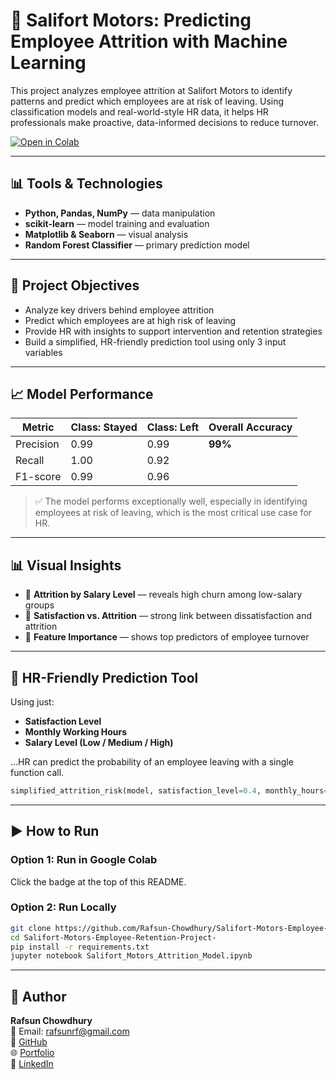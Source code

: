 
# 🏢 Salifort Motors: Predicting Employee Attrition with Machine Learning

This project analyzes employee attrition at Salifort Motors to identify patterns and predict which employees are at risk of leaving. Using classification models and real-world-style HR data, it helps HR professionals make proactive, data-informed decisions to reduce turnover.

[![Open in Colab](https://colab.research.google.com/assets/colab-badge.svg)](https://colab.research.google.com/github/Rafsun-Chowdhury/Salifort-Motors-Employee-Retention-Project-/blob/main/Salifort_Motors_Attrition_Model.ipynb)

---

## 📊 Tools & Technologies

- **Python, Pandas, NumPy** — data manipulation
- **scikit-learn** — model training and evaluation
- **Matplotlib & Seaborn** — visual analysis
- **Random Forest Classifier** — primary prediction model

---

## 🎯 Project Objectives

- Analyze key drivers behind employee attrition
- Predict which employees are at high risk of leaving
- Provide HR with insights to support intervention and retention strategies
- Build a simplified, HR-friendly prediction tool using only 3 input variables

---

## 📈 Model Performance

| Metric    | Class: Stayed | Class: Left | Overall Accuracy |
|-----------|----------------|--------------|------------------|
| Precision | 0.99           | 0.99         | **99%**          |
| Recall    | 1.00           | 0.92         |                  |
| F1-score  | 0.99           | 0.96         |                  |

> ✅ The model performs exceptionally well, especially in identifying employees at risk of leaving, which is the most critical use case for HR.

---

## 📊 Visual Insights

- 📌 **Attrition by Salary Level** — reveals high churn among low-salary groups
- 📌 **Satisfaction vs. Attrition** — strong link between dissatisfaction and attrition
- 📌 **Feature Importance** — shows top predictors of employee turnover

---

## 🤖 HR-Friendly Prediction Tool

Using just:
- **Satisfaction Level**
- **Monthly Working Hours**
- **Salary Level (Low / Medium / High)**

…HR can predict the probability of an employee leaving with a single function call.

```python
simplified_attrition_risk(model, satisfaction_level=0.4, monthly_hours=170, salary_level=0)
```

---

## ▶️ How to Run

### Option 1: Run in Google Colab  
Click the badge at the top of this README.

### Option 2: Run Locally
```bash
git clone https://github.com/Rafsun-Chowdhury/Salifort-Motors-Employee-Retention-Project-.git
cd Salifort-Motors-Employee-Retention-Project-
pip install -r requirements.txt
jupyter notebook Salifort_Motors_Attrition_Model.ipynb
```

---

## 👤 Author

**Rafsun Chowdhury**  
📧 Email: rafsunrf@gmail.com  
🔗 [GitHub](https://github.com/Rafsun-Chowdhury)  
🌐 [Portfolio](https://rafsun-chowdhury.github.io/portfolio/)  
💼 [LinkedIn](https://www.linkedin.com/in/rafsun-chowdhury/)
